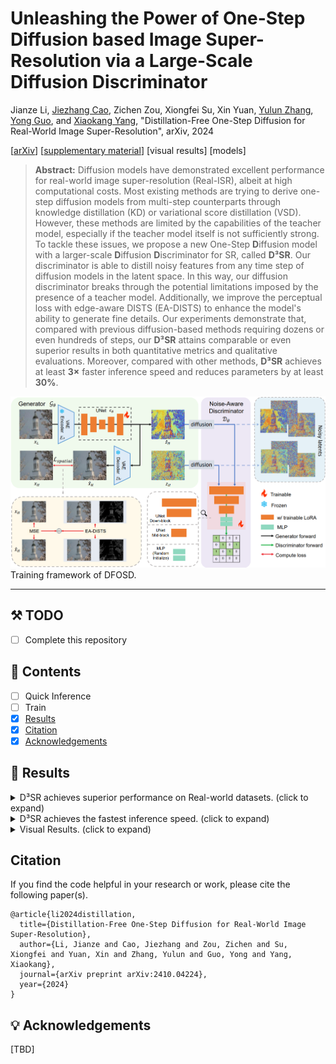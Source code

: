 # Unleashing the Power of One-Step Diffusion based Image Super-Resolution via a Large-Scale Diffusion Discriminator

Jianze Li, [Jiezhang Cao](https://www.jiezhangcao.com/), Zichen Zou, Xiongfei Su, Xin Yuan, [Yulun Zhang](http://yulunzhang.com/), [Yong Guo](https://www.guoyongcs.com/), and [Xiaokang Yang](https://scholar.google.com/citations?user=yDEavdMAAAAJ), "Distillation-Free One-Step Diffusion for Real-World Image Super-Resolution", arXiv, 2024

[[arXiv](https://arxiv.org/pdf/2410.04224)] [[supplementary material](https://github.com/JianzeLi-114/DFOSD)] [visual results] [models]



> **Abstract:** Diffusion models have demonstrated excellent performance for real-world image super-resolution (Real-ISR), albeit at high computational costs. Most existing methods are trying to derive one-step diffusion models from multi-step counterparts through knowledge distillation (KD) or variational score distillation (VSD). However, these methods are limited by the capabilities of the teacher model, especially if the teacher model itself is not sufficiently strong. To tackle these issues, we propose a new One-Step **D**iffusion model with a larger-scale **D**iffusion **D**iscriminator for SR, called **D³SR**. Our discriminator is able to distill noisy features from any time step of diffusion models in the latent space. In this way, our diffusion discriminator breaks through the potential limitations imposed by the presence of a teacher model. Additionally, we improve the perceptual loss with edge-aware DISTS (EA-DISTS) to enhance the model's ability to generate fine details. Our experiments demonstrate that, compared with previous diffusion-based methods requiring dozens or even hundreds of steps, our **D³SR** attains comparable or even superior results in both quantitative metrics and qualitative evaluations. Moreover, compared with other methods, **D³SR** achieves at least **3×** faster inference speed and reduces parameters by at least **30%**.


![](figs/overview.png)
Training framework of DFOSD.

---

## ⚒️ TODO

* [ ] Complete this repository

## 🔗 Contents

- [ ] Quick Inference
- [ ] Train
- [x] [Results](#Results)
- [x] [Citation](#Citation)
- [x] [Acknowledgements](#Acknowledgements)

## 🔎 Results

<details>
<summary>D³SR achieves superior performance on Real-world datasets. (click to expand)</summary>

- Quantitative no-reference (NR) metrics comparison with state-of-the-art DM-based methods for Real-ISR (&times;4). 
<p align="center">
  <img width="90%" src="figs/NR_DM_compare.png">
</p>

</details>

<details>
<summary>D³SR achieves the fastest inference speed. (click to expand)</summary>

- Complexity comparison (&times;4) among different DM-based methods.
<p align="center">
  <img width="90%" src="figs/complexity.png">
</p>

</details>

<details>
<summary>Visual Results. (click to expand)</summary>

- Visual comparisons (&times;4) on Real-ISR task.
<p align="center">
  <img width="100%" src="figs/vsiual_results.png">
</p>

</details>

## Citation

If you find the code helpful in your research or work, please cite the following paper(s).
```
@article{li2024distillation,
  title={Distillation-Free One-Step Diffusion for Real-World Image Super-Resolution},
  author={Li, Jianze and Cao, Jiezhang and Zou, Zichen and Su, Xiongfei and Yuan, Xin and Zhang, Yulun and Guo, Yong and Yang, Xiaokang},
  journal={arXiv preprint arXiv:2410.04224},
  year={2024}
}
```

## 💡 Acknowledgements

[TBD]
